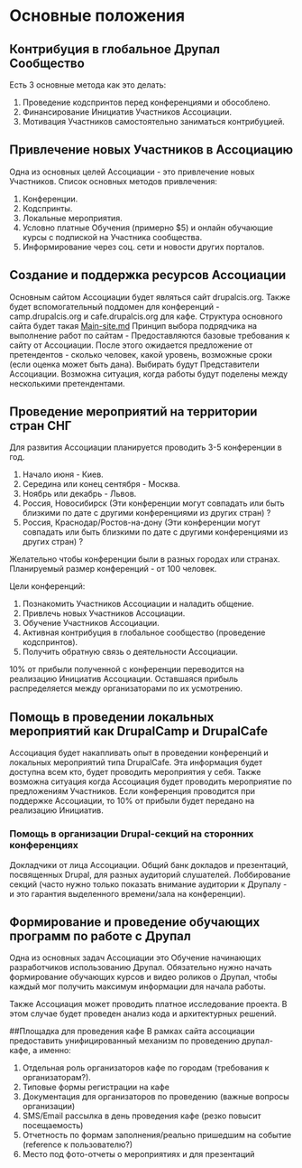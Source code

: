 # Основные положения

## Контрибуция в глобальное Друпал Сообщество
Есть 3 основные метода как это делать:
 1. Проведение кодспринтов перед конференциями и обособлено.
 2. Финансирование Инициатив Участников Ассоциации.
 3. Мотивация Участников самостоятельно заниматься контрибуцией.

## Привлечение новых Участников в Ассоциацию
Одна из основных целей Ассоциации - это привлечение новых Участников. Список основных методов привлечения:
 1. Конференции.
 2. Кодспринты.
 3. Локальные мероприятия.
 4. Условно платные Обучения (примерно $5) и онлайн обучающие курсы с подпиской на Участника сообщества.
 5. Информирование через соц. сети и новости других порталов.

## Создание и поддержка ресурсов Ассоциации
Основным сайтом Ассоциации будет являться сайт drupalcis.org. Также будет вспомогательный поддомен для конференций - camp.drupalcis.org и cafe.drupalcis.org для кафе.
Структура основного сайта будет такая [Main-site.md](Main-site.md)
Принцип выбора подрядчика на выполнение работ по сайтам - Предоставляются базовые требования к сайту от Ассоциации. После этого ожидается предложение от претендентов - сколько человек, какой уровень, возможные сроки (если оценка может быть дана). Выбирать будут Представители Ассоциации. Возможна ситуация, когда работы будут поделены между несколькими претендентами.

## Проведение мероприятий на территории стран СНГ
Для развития Ассоциации планируется проводить 3-5 конференции в год. 
 1. Начало июня - Киев.
 2. Середина или конец сентября - Москва.
 3. Ноябрь или декабрь - Львов.
 4. Россия, Новосибирск (Эти конференции могут совпадать или быть близкими по дате с другими конференциями из других стран) ?
 5. Россия, Краснодар/Ростов-на-дону (Эти конференции могут совпадать или быть близкими по дате с другими конференциями из других стран) ?

Желательно чтобы конференции были в разных городах или странах. Планируемый размер конференций - от 100 человек.

Цели конференций:
 1. Познакомить Участников Ассоциации и наладить общение.
 2. Привлечь новых Участников Ассоциации.
 3. Обучение Участников Ассоциации.
 4. Активная контрибуция в глобальное сообщество (проведение кодспринтов).
 5. Получить обратную связь о деятельности Ассоциации.

10% от прибыли полученной с конференции переводится на реализацию Инициатив Ассоциации. Оставшаяся прибыль распределяется между организаторами по их усмотрению.

## Помощь в проведении локальных мероприятий как DrupalCamp и DrupalCafe
Ассоциация будет накапливать опыт в проведении конференций и локальных мероприятий типа DrupalCafe. Эта информация будет доступна всем кто, будет проводить мероприятия у себя. Также возможна ситуация когда Ассоциация будет проводить мероприятие по предложениям Участников. Если конференция проводится при поддержке Ассоциации, то 10% от прибыли будет передано на реализацию Инициатив.

### Помощь в организации Drupal-секций на сторонних конференциях
Докладчики от лица Ассоциации.
Общий банк докладов и презентаций, посвященных Drupal, для разных аудиторий слушателей.
Лоббирование секций (часто нужно только показать внимание аудитории к Друпалу - и это гарантия выделенного времени/зала на конференции).

## Формирование и проведение обучающих программ по работе с Друпал
Одна из основных задач Ассоциации это Обучение начинающих разработчиков использованию Друпал. Обязательно нужно начать формирование обучающих курсов и видео роликов о Друпал, чтобы каждый мог получить максимум информации для начала работы.

Также Ассоциация может проводить платное исследование проекта. В этом случае будет проведен анализ кода и архитектурных решений.

##Площадка для проведения кафе
В рамках сайта ассоциации предоставить унифицированный механизм по проведению друпал-кафе, а именно:
 1. Отдельная роль организаторов кафе по городам (требования к организаторам?).
 2. Типовые формы регистрации на кафе
 3. Документация для организаторов по проведению (важные вопросы организации)
 4. SMS/Email рассылка в день проведения кафе (резко повысит посещаемость)
 5. Отчетность по формам заполнения/реально пришедшим на событие (reference к пользователю?)
 6. Место под фото-отчеты о мероприятиях и для презентаций
